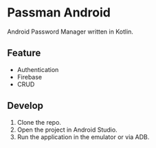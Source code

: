 # Passman Android

Android Password Manager written in Kotlin.

## Feature
- Authentication
- Firebase
- CRUD

## Develop

1. Clone the repo.
2. Open the project in Android Studio.
3. Run the application in the emulator or via ADB.
